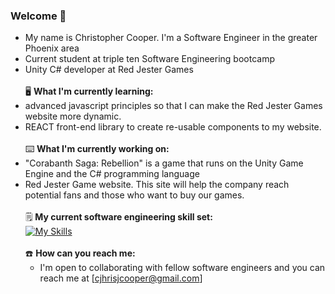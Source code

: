 ### Welcome 👋
- My name is Christopher Cooper. I'm a Software Engineer in the greater Phoenix area
- Current student at triple ten Software Engineering bootcamp
- Unity C# developer at Red Jester Games<br><br>
:desktop_computer: __What I'm currently learning:__<br>
- advanced javascript principles so that I can make the Red Jester Games website more dynamic.<br>
- REACT front-end library to create re-usable components to my website.<br><br>
	:keyboard: __What I'm currently working on:__<br>
- "Corabanth Saga: Rebellion" is a game that runs on the Unity Game Engine and the C# programming language
- Red Jester Game website. This site will help the company reach potential fans and those who want to buy our games.<br><br>
 :spiral_notepad: __My current software engineering skill set:__<br>
  [![My Skills](https://skillicons.dev/icons?i=js,html,css,react,blender,cs,unity,git)](https://skillicons.dev)<br><br>
  :phone: __How can you reach me:__<br>
  - I'm open to collaborating with fellow software engineers and you can reach me at [cjhrisjcooper@gmail.com]

<!--
**cjchrisjcooper/cjchrisjcooper** is a ✨ _special_ ✨ repository because its `README.md` (this file) appears on your GitHub profile.

Here are some ideas to get you started:

- 🔭 I’m currently working on ...
- 🌱 I’m currently learning ...
- 👯 I’m looking to collaborate on ...
- 🤔 I’m looking for help with ...
- 💬 Ask me about ...
- 📫 How to reach me: ...
- 😄 Pronouns: ...
- ⚡ Fun fact: ...
-->
